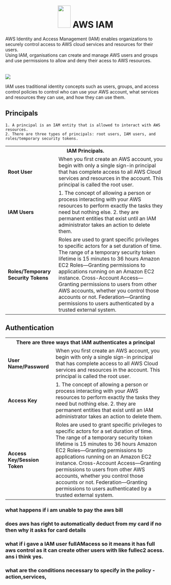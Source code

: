 <h1 align="center">
 <img src="https://cdn.freebiesupply.com/logos/large/2x/aws-iam-logo-png-transparent.png" width="40" height="70" /> 
  AWS IAM
</h1>

AWS Identity and Access Management (IAM) enables organizations to securely control access to AWS cloud services and resources for their users. \
Using IAM, organisations can create and manage AWS users and groups and use permissions to allow and deny their acess to AWS resources. \
<br></br>
<img src="https://user-images.githubusercontent.com/53964007/122317782-b31d6400-cf3b-11eb-89f6-3e19574dc446.png" />

IAM uses traditional identity concepts such as users,
groups, and access control policies to control who can use your AWS account, what services
and resources they can use, and how they can use them.




## Principals
```
1. A principal is an IAM entity that is allowed to interact with AWS resources.
2. There are three types of principals: root users, IAM users, and roles/temporary security tokens.
``` 

<table>
  <tr>
    <th colspan=2>IAM Principals.</th>
  </tr>
  <tr>
    <td><b>Root User</b></td>
    <td>When you first create an AWS account, you begin with only a single sign-in principal that has
complete access to all AWS Cloud services and resources in the account. This principal is
called the root user.</td>
  </tr>
  <tr>
    <td><b>IAM Users</b></td>
    <td>1. The concept of allowing a person or process interacting with your AWS resources to perform
exactly the tasks they need but nothing else.
     2. they are permanent entities that exist until an IAM administrator takes an
action to delete them.
   
   </td>
  </tr>
  <tr>
    <td><b>Roles/Temporary Security Tokens</b></td>
    <td>Roles are used to grant specific privileges to specific actors for a set duration of time.
   The range of a temporary security token lifetime is 15 minutes to 36 hours
     Amazon EC2 Roles—Granting permissions to applications running on an Amazon EC2
instance.
Cross-Account Access—Granting permissions to users from other AWS accounts,
whether you control those accounts or not.
Federation—Granting permissions to users authenticated by a trusted external system.

   </td>
  </tr>
</table>

## Authentication

<table>
  <tr>
    <th colspan=2>There are three ways that IAM authenticates a principal</th>
  </tr>
  <tr>
    <td><b>User Name/Password</b></td>
    <td>When you first create an AWS account, you begin with only a single sign-in principal that has
complete access to all AWS Cloud services and resources in the account. This principal is
called the root user.</td>
  </tr>
  <tr>
    <td><b>Access Key</b></td>
    <td>1. The concept of allowing a person or process interacting with your AWS resources to perform
exactly the tasks they need but nothing else.
     2. they are permanent entities that exist until an IAM administrator takes an
action to delete them.
   
   </td>
  </tr>
  <tr>
    <td><b>Access Key/Session Token</b></td>
    <td>Roles are used to grant specific privileges to specific actors for a set duration of time.
   The range of a temporary security token lifetime is 15 minutes to 36 hours
     Amazon EC2 Roles—Granting permissions to applications running on an Amazon EC2
instance.
Cross-Account Access—Granting permissions to users from other AWS accounts,
whether you control those accounts or not.
Federation—Granting permissions to users authenticated by a trusted external system.

   </td>
  </tr>
</table>








### what happens if i am unable to pay the aws bill
### does aws has right to automatically deduct from my card if no then why it asks for card details
### what if i gave a IAM user fulIAMacess so it means it has full aws control as it can create other users with like fullec2 acess. ans i think yes.
### what are the conditions necessary to specify in the policy - action,services,
### 
